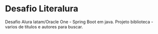 # Desafio Literalura
Desafio Alura latam/Oracle One - Spring Boot em java.
Projeto biblioteca - varios de titulos e autores para buscar. 
